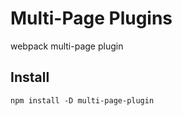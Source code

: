 # Multi-Page Plugins
webpack multi-page plugin

## Install
```shell script
npm install -D multi-page-plugin
```
